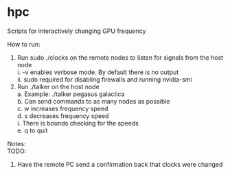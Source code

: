 # hpc
Scripts for interactively changing GPU frequency

How to run: <br/>
1. Run sudo ./clocks on the remote nodes to listen for signals from the host node <br/>
i. -v enables verbose mode. By default there is no output <br/>
ii. sudo required for disabling firewalls and running nvidia-smi <br/>
2. Run ./talker <ips> on the host node <br/>
a. Example: ./talker pegasus galactica <br/>
b. Can send commands to as many nodes as possible <br/>
c. w increases frequency speed <br/>
d. s decreases frequency speed <br/>
i. There is bounds checking for the speeds <br/>
e. q to quit <br/>

Notes: <br/>
TODO: <br/>
1. Have the remote PC send a confirmation back that clocks were changed <br/>


